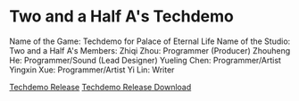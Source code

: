# Two and a Half A's Techdemo

Name of the Game: Techdemo for Palace of Eternal Life
Name of the Studio: Two and a Half A's
Members:
  Zhiqi Zhou: Programmer (Producer)
  Zhouheng He: Programmer/Sound (Lead Designer)
  Yueling Chen: Programmer/Artist
  Yingxin Xue: Programmer/Artist
  Yi Lin: Writer

[Techdemo Release](/2.5As_Techdemo/index.html)
[Techdemo Release Download](2.5As_Techdemo.zip)
